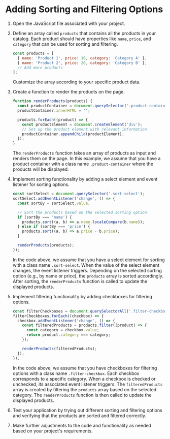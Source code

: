 
# Adding Sorting and Filtering Options

1. Open the JavaScript file associated with your project.

2. Define an array called `products` that contains all the products in your catalog. Each product should have properties like `name`, `price`, and `category` that can be used for sorting and filtering.

   ```javascript
   const products = [
     { name: 'Product 1', price: 10, category: 'Category A' },
     { name: 'Product 2', price: 20, category: 'Category B' },
     // Add more products
   ];
   ```

   Customize the array according to your specific product data.

3. Create a function to render the products on the page.

   ```javascript
   function renderProducts(products) {
     const productContainer = document.querySelector('.product-container');
     productContainer.innerHTML = '';

     products.forEach((product) => {
       const productElement = document.createElement('div');
       // Set up the product element with relevant information
       productContainer.appendChild(productElement);
     });
   }
   ```

   The `renderProducts` function takes an array of products as input and renders them on the page. In this example, we assume that you have a product container with a class name `.product-container` where the products will be displayed.

4. Implement sorting functionality by adding a select element and event listener for sorting options.

   ```javascript
   const sortSelect = document.querySelector('.sort-select');
   sortSelect.addEventListener('change', () => {
     const sortBy = sortSelect.value;

     // Sort the products based on the selected sorting option
     if (sortBy === 'name') {
       products.sort((a, b) => a.name.localeCompare(b.name));
     } else if (sortBy === 'price') {
       products.sort((a, b) => a.price - b.price);
     }

     renderProducts(products);
   });
   ```

   In the code above, we assume that you have a select element for sorting with a class name `.sort-select`. When the value of the select element changes, the event listener triggers. Depending on the selected sorting option (e.g., by name or price), the `products` array is sorted accordingly. After sorting, the `renderProducts` function is called to update the displayed products.

5. Implement filtering functionality by adding checkboxes for filtering options.

   ```javascript
   const filterCheckboxes = document.querySelectorAll('.filter-checkbox');
   filterCheckboxes.forEach((checkbox) => {
     checkbox.addEventListener('change', () => {
       const filteredProducts = products.filter((product) => {
         const category = checkbox.value;
         return product.category === category;
       });

       renderProducts(filteredProducts);
     });
   });
   ```

   In the code above, we assume that you have checkboxes for filtering options with a class name `.filter-checkbox`. Each checkbox corresponds to a specific category. When a checkbox is checked or unchecked, its associated event listener triggers. The `filteredProducts` array is created by filtering the `products` array based on the selected category. The `renderProducts` function is then called to update the displayed products.

6. Test your application by trying out different sorting and filtering options and verifying that the products are sorted and filtered correctly.

7. Make further adjustments to the code and functionality as needed based on your project's requirements.

